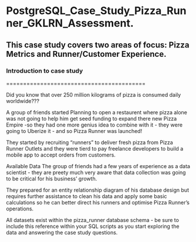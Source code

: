 # PostgreSQL_Case_Study_Pizza_Runner_GKLRN_Assessment.
## This case study covers two areas of focus: Pizza Metrics and Runner/Customer Experience.

### Introduction to case study
=========================================

Did you know that over 250 million kilograms of pizza is consumed daily worldwide???

A group of friends started Planning to open a restaurent where pizza alone was not going to help him get seed funding to expand there new Pizza Empire
 -so they had one more genius idea to combine with it - they were going to Uberize it - and so Pizza Runner was launched!

They started by recruiting “runners” to deliver fresh pizza from Pizza Runner Outlets and they were tierd to pay freelance developers to build a mobile app to accept orders from customers.

Available Data
The group of friends had a few years of experience as a data scientist - they are preety much very aware that data collection was going to be critical for his business’ growth.

They prepared for an entity relationship diagram of his database design but requires further assistance to clean his data and apply some basic calculations so he can better direct his runners and optimise Pizza Runner’s operations.

All datasets exist within the pizza_runner database schema - be sure to include this reference within your SQL scripts as you start exploring the data and answering the case study questions.
